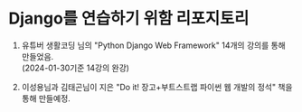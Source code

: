 <h1>Django를 연습하기 위함 리포지토리</h1>

1. 유튜버 생활코딩 님의 "Python Django Web Framework" 14개의 강의를 통해 만들었음.
<br>(2024-01-30기준 14강의 완강)

2. 이성용님과 김태곤님이 지은 "Do it! 장고+부트스트랩 파이썬 웹 개발의 정석" 책을 통해 만들예정.
